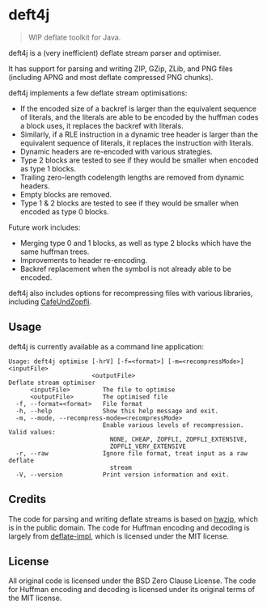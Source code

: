 # deft4j

> WIP deflate toolkit for Java.

deft4j is a (very inefficient) deflate stream parser and optimiser.

It has support for parsing and writing ZIP, GZip, ZLib, and PNG files (including APNG and most deflate compressed PNG chunks).

deft4j implements a few deflate stream optimisations:

- If the encoded size of a backref is larger than the equivalent sequence of literals, and the literals are able to be encoded by the huffman codes a block uses, it replaces the backref with literals.
- Similarly, if a RLE instruction in a dynamic tree header is larger than the equivalent sequence of literals, it replaces the instruction with literals.
- Dynamic headers are re-encoded with various strategies.
- Type 2 blocks are tested to see if they would be smaller when encoded as type 1 blocks.
- Trailing zero-length codelength lengths are removed from dynamic headers.
- Empty blocks are removed.
- Type 1 & 2 blocks are tested to see if they would be smaller when encoded as type 0 blocks.

Future work includes:
- Merging type 0 and 1 blocks, as well as type 2 blocks which have the same huffman trees.
- Improvements to header re-encoding.
- Backref replacement when the symbol is not already able to be encoded.

deft4j also includes options for recompressing files with various libraries, including [CafeUndZopfli](https://github.com/eustas/CafeUndZopfli).

## Usage

deft4j is currently available as a command line application:

```
Usage: deft4j optimise [-hrV] [-f=<format>] [-m=<recompressMode>] <inputFile>
                       <outputFile>
Deflate stream optimiser
      <inputFile>         The file to optimise
      <outputFile>        The optimised file
  -f, --format=<format>   File format
  -h, --help              Show this help message and exit.
  -m, --mode, --recompress-mode=<recompressMode>
                          Enable various levels of recompression. Valid values:
                            NONE, CHEAP, ZOPFLI, ZOPFLI_EXTENSIVE,
                            ZOPFLI_VERY_EXTENSIVE
  -r, --raw               Ignore file format, treat input as a raw deflate
                            stream
  -V, --version           Print version information and exit.
```

## Credits

The code for parsing and writing deflate streams is based on [hwzip](https://www.hanshq.net/zip.html), which is in the public domain.
The code for Huffman encoding and decoding is largely from [deflate-impl](https://github.com/RidgeX/deflate-impl), which is licensed under the MIT license.

## License

All original code is licensed under the BSD Zero Clause License. The code for Huffman encoding and decoding is licensed under its original terms of the MIT license.
